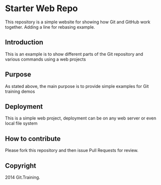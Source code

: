 # Starter Web Repo

This repository is a simple website for showing how Git and GitHub work together. Adding a line for rebasing example.

## Introduction

This is an example is to show different parts of the Git repository and various commands using a web projects

## Purpose

As stated above, the main purpose is to provide simple examples for Git training demos

## Deployment

This is a simple web project, deployment can be on any web server or even local file system

## How to contribute

Please fork this repository and then issue Pull Requests for review.
 
## Copyright

2014 Git.Training.
